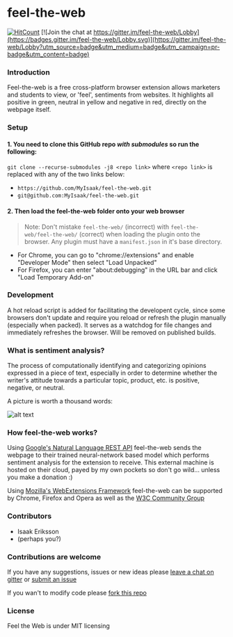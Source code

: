 # feel-the-web

[![HitCount](http://hits.dwyl.io/myisaak/feel-the-web.svg)](http://hits.dwyl.io/myisaak/feel-the-web)
[![Join the chat at https://gitter.im/feel-the-web/Lobby](https://badges.gitter.im/feel-the-web/Lobby.svg)](https://gitter.im/feel-the-web/Lobby?utm_source=badge&utm_medium=badge&utm_campaign=pr-badge&utm_content=badge)

### Introduction

Feel-the-web is a free cross-platform browser extension allows marketers and students to view, or 'feel', sentiments from websites. It highlights all positive in green, neutral in yellow and negative in red, directly on the webpage itself.

### Setup

#### 1. You need to clone this GitHub repo *with submodules* so run the following:

`git clone --recurse-submodules -j8 <repo link>` where `<repo link>` is replaced with any of the two links below: 
 - `https://github.com/MyIsaak/feel-the-web.git`
 - `git@github.com:MyIsaak/feel-the-web.git`

#### 2. Then load the feel-the-web folder onto your web browser
> Note: Don't mistake `feel-the-web/` (incorrect) with `feel-the-web/feel-the-web/` (correct) when loading the plugin onto the browser. Any plugin must have a `manifest.json` in it's base directory.

- For Chrome, you can go to "chrome://extensions" and enable "Developer Mode" then select "Load Unpacked"
- For Firefox, you can enter "about:debugging" in the URL bar and click "Load Temporary Add-on"

### Development

A hot reload script is added for facilitating the developent cycle, since some browsers don't update and require you reload or refresh the plugin manually (especially when packed). It serves as a watchdog for file changes and immediately refreshes the browser. Will be removed on published builds.

### What is sentiment analysis?

The process of computationally identifying and categorizing opinions expressed in a piece of text, especially in order to determine whether the writer's attitude towards a particular topic, product, etc. is positive, negative, or neutral.

A picture is worth a thousand words:

![alt text](https://www.kdnuggets.com/images/sentiment-fig-1-689.jpg "Sentiment analysis diagram")

### How feel-the-web works?

Using [Google's Natural Language REST API](https://cloud.google.com/natural-language/) feel-the-web sends the webpage to their trained neural-network based model which performs sentiment analysis for the extension to receive. This external machine is hosted on their cloud, payed by my own pockets so don't go wild... unless you make a donation :)

Using [Mozilla's WebExtensions Framework](https://developer.mozilla.org/en-US/Add-ons/WebExtensions) feel-the-web can be supported by Chrome, Firefox and Opera as well as the [W3C Community Group](https://browserext.github.io/browserext/)

### Contributors

- Isaak Eriksson
- (perhaps you?)

### Contributions are welcome

If you have any suggestions, issues or new ideas please [leave a chat on gitter](https://gitter.im/feel-the-web/Lobby) or [submit an issue](https://github.com/MyIsaak/feel-the-web/issues)

If you wan't to modify code please [fork this repo](https://github.com/MyIsaak/feel-the-web/edit/master/README.md#fork-destination-box)

### License

Feel the Web is under MIT licensing
